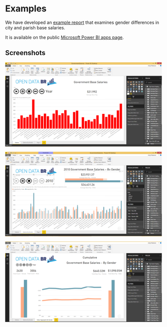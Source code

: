# Examples

We have developed an [example report](http://bit.ly/2ELkIgb) that examines gender differences in city and parish base salaries.

It is available on the public [Microsoft Power BI apps page](http://bit.ly/2ELkIgb).


## Screenshots

![Salaries](/blobs/GovernmentSalaries.png)

![Salaries2](/blobs/GovernmentSalaries2.png)

![Salaries3](/blobs/GovernmentSalaries3.png)